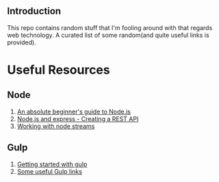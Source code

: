 Introduction
---------------
This repo contains random stuff that I'm fooling around with that regards web technology. A curated list of some random(and quite useful links is provided).

# Useful Resources
## Node
1. [An absolute beginner's guide to Node.js](http://blog.modulus.io/absolute-beginners-guide-to-nodejs)
2. [Node.js and express - Creating a REST API](http://blog.modulus.io/nodejs-and-express-create-rest-api)
3. [Working with node streams](https://github.com/substack/stream-handbook)

## Gulp
1. [Getting started with gulp](https://markgoodyear.com/2014/01/getting-started-with-gulp/)
2. [Some useful Gulp links](https://github.com/gulpjs/gulp/blob/master/docs/README.md#articles)
